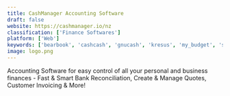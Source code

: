 ```yaml
---
title: CashManager Accounting Software
draft: false 
website: https://cashmanager.io/nz
classification: ['Finance Softwares']
platform: ['Web']
keywords: ['bearbook', 'cashcash', 'gnucash', 'kresus', 'my_budget', 'sage_one', 'spendtrim', 'xero', 'zipbooks']
image: logo.png
---
```

Accounting Software for easy control of all your personal and business finances - Fast & Smart Bank Reconciliation, Create & Manage Quotes, Customer Invoicing & More!